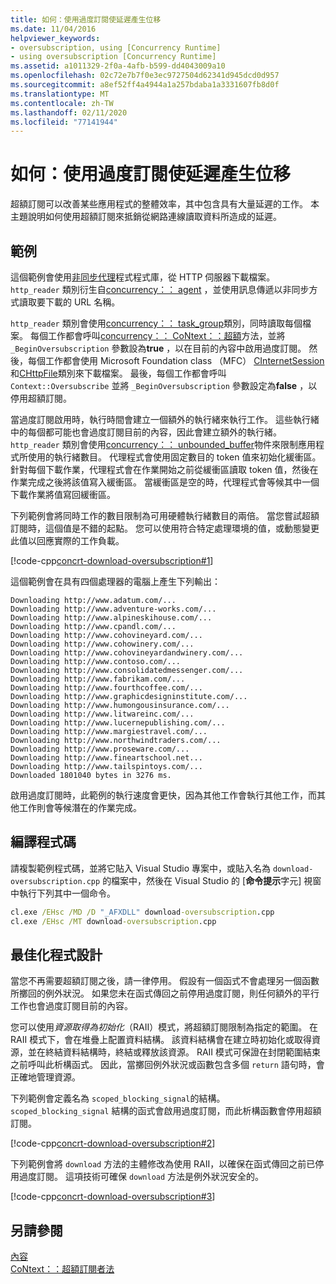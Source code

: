 ```yaml
---
title: 如何：使用過度訂閱使延遲產生位移
ms.date: 11/04/2016
helpviewer_keywords:
- oversubscription, using [Concurrency Runtime]
- using oversubscription [Concurrency Runtime]
ms.assetid: a1011329-2f0a-4afb-b599-dd4043009a10
ms.openlocfilehash: 02c72e7b7f0e3ec9727504d62341d945dcd0d957
ms.sourcegitcommit: a8ef52ff4a4944a1a257bdaba1a3331607fb8d0f
ms.translationtype: MT
ms.contentlocale: zh-TW
ms.lasthandoff: 02/11/2020
ms.locfileid: "77141944"
---
```

# <a name="how-to-use-oversubscription-to-offset-latency"></a>如何：使用過度訂閱使延遲產生位移

超額訂閱可以改善某些應用程式的整體效率，其中包含具有大量延遲的工作。 本主題說明如何使用超額訂閱來抵銷從網路連線讀取資料所造成的延遲。

## <a name="example"></a>範例

這個範例會使用[非同步代理](../../parallel/concrt/asynchronous-agents-library.md)程式程式庫，從 HTTP 伺服器下載檔案。 `http_reader` 類別衍生自[concurrency：： agent](../../parallel/concrt/reference/agent-class.md) ，並使用訊息傳遞以非同步方式讀取要下載的 URL 名稱。

`http_reader` 類別會使用[concurrency：： task_group](reference/task-group-class.md)類別，同時讀取每個檔案。 每個工作都會呼叫[concurrency：： CoNtext：：超額](reference/context-class.md#oversubscribe)方法，並將 `_BeginOversubscription` 參數設為**true** ，以在目前的內容中啟用過度訂閱。 然後，每個工作都會使用 Microsoft Foundation class （MFC） [CInternetSession](../../mfc/reference/cinternetsession-class.md)和[CHttpFile](../../mfc/reference/chttpfile-class.md)類別來下載檔案。 最後，每個工作都會呼叫 `Context::Oversubscribe` 並將 `_BeginOversubscription` 參數設定為**false** ，以停用超額訂閱。

當過度訂閱啟用時，執行時間會建立一個額外的執行緒來執行工作。 這些執行緒中的每個都可能也會過度訂閱目前的內容，因此會建立額外的執行緒。 `http_reader` 類別會使用[concurrency：： unbounded_buffer](reference/unbounded-buffer-class.md)物件來限制應用程式所使用的執行緒數目。 代理程式會使用固定數目的 token 值來初始化緩衝區。 針對每個下載作業，代理程式會在作業開始之前從緩衝區讀取 token 值，然後在作業完成之後將該值寫入緩衝區。 當緩衝區是空的時，代理程式會等候其中一個下載作業將值寫回緩衝區。

下列範例會將同時工作的數目限制為可用硬體執行緒數目的兩倍。 當您嘗試超額訂閱時，這個值是不錯的起點。 您可以使用符合特定處理環境的值，或動態變更此值以回應實際的工作負載。

[!code-cpp[concrt-download-oversubscription#1](../../parallel/concrt/codesnippet/cpp/how-to-use-oversubscription-to-offset-latency_1.cpp)]

這個範例會在具有四個處理器的電腦上產生下列輸出：

```Output
Downloading http://www.adatum.com/...
Downloading http://www.adventure-works.com/...
Downloading http://www.alpineskihouse.com/...
Downloading http://www.cpandl.com/...
Downloading http://www.cohovineyard.com/...
Downloading http://www.cohowinery.com/...
Downloading http://www.cohovineyardandwinery.com/...
Downloading http://www.contoso.com/...
Downloading http://www.consolidatedmessenger.com/...
Downloading http://www.fabrikam.com/...
Downloading http://www.fourthcoffee.com/...
Downloading http://www.graphicdesigninstitute.com/...
Downloading http://www.humongousinsurance.com/...
Downloading http://www.litwareinc.com/...
Downloading http://www.lucernepublishing.com/...
Downloading http://www.margiestravel.com/...
Downloading http://www.northwindtraders.com/...
Downloading http://www.proseware.com/...
Downloading http://www.fineartschool.net...
Downloading http://www.tailspintoys.com/...
Downloaded 1801040 bytes in 3276 ms.
```

啟用過度訂閱時，此範例的執行速度會更快，因為其他工作會執行其他工作，而其他工作則會等候潛在的作業完成。

## <a name="compiling-the-code"></a>編譯程式碼

請複製範例程式碼，並將它貼入 Visual Studio 專案中，或貼入名為 `download-oversubscription.cpp` 的檔案中，然後在 Visual Studio 的 [**命令提示**字元] 視窗中執行下列其中一個命令。

```cmd
cl.exe /EHsc /MD /D "_AFXDLL" download-oversubscription.cpp
cl.exe /EHsc /MT download-oversubscription.cpp
```

## <a name="robust-programming"></a>最佳化程式設計

當您不再需要超額訂閱之後，請一律停用。 假設有一個函式不會處理另一個函數所擲回的例外狀況。 如果您未在函式傳回之前停用過度訂閱，則任何額外的平行工作也會過度訂閱目前的內容。

您可以使用*資源取得為初始化*（RAII）模式，將超額訂閱限制為指定的範圍。 在 RAII 模式下，會在堆疊上配置資料結構。 該資料結構會在建立時初始化或取得資源，並在終結資料結構時，終結或釋放該資源。 RAII 模式可保證在封閉範圍結束之前呼叫此析構函式。 因此，當擲回例外狀況或函數包含多個 `return` 語句時，會正確地管理資源。

下列範例會定義名為 `scoped_blocking_signal`的結構。 `scoped_blocking_signal` 結構的函式會啟用過度訂閱，而此析構函數會停用超額訂閱。

[!code-cpp[concrt-download-oversubscription#2](../../parallel/concrt/codesnippet/cpp/how-to-use-oversubscription-to-offset-latency_2.cpp)]

下列範例會將 `download` 方法的主體修改為使用 RAII，以確保在函式傳回之前已停用過度訂閱。 這項技術可確保 `download` 方法是例外狀況安全的。

[!code-cpp[concrt-download-oversubscription#3](../../parallel/concrt/codesnippet/cpp/how-to-use-oversubscription-to-offset-latency_3.cpp)]

## <a name="see-also"></a>另請參閱

[內容](../../parallel/concrt/contexts.md)<br/>
[CoNtext：：超額訂閱者法](reference/context-class.md#oversubscribe)
